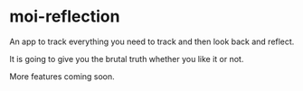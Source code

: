 # moi-reflection
An app to track everything you need to track and then look back and reflect. 

It is going to give you the brutal truth whether you like it or not. 

More features coming soon. 